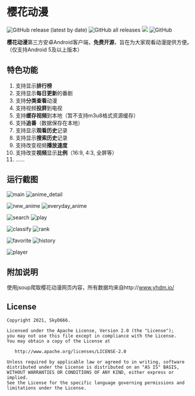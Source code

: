 # 樱花动漫

![GitHub release (latest by date)](https://img.shields.io/github/v/release/SkyD666/Imomoe) ![GitHub all releases](https://img.shields.io/github/downloads/SkyD666/Imomoe/total) ![](https://img.shields.io/badge/Android-5.0%2B-brightgreen) ![GitHub](https://img.shields.io/github/license/SkyD666/Imomoe) 

**樱花动漫**第三方安卓Android客户端，**免费开源**，旨在为大家观看动漫提供方便。（仅支持Android 5及以上版本）

## 特色功能

1. 支持显示**排行榜**
2. 支持显示**每日更新**的番剧
3. 支持**分类查看**动漫
4. 支持视频**投屏**到电视
5. 支持**缓存视频**到本地（暂不支持m3u8格式资源缓存）
6. 支持**追番**（数据保存在本地）
7. 支持显示**观看历史**记录
8. 支持显示**搜索历史**记录
9. 支持改变视频**播放速度**
10. 支持改变**视频**显示**比例**（16:9, 4:3, 全屏等）
11. ......

## 运行截图

![main](https://github.com/SkyD666/Imomoe/raw/master/screenshot/main.jpg) ![anime_detail](https://github.com/SkyD666/Imomoe/raw/master/screenshot/anime_detail.jpg)

![new_anime](https://github.com/SkyD666/Imomoe/raw/master/screenshot/new_anime.jpg) ![everyday_anime](https://github.com/SkyD666/Imomoe/raw/master/screenshot/everyday_anime.jpg) 

![search](https://github.com/SkyD666/Imomoe/raw/master/screenshot/search.jpg) ![play](https://github.com/SkyD666/Imomoe/raw/master/screenshot/play.jpg) 

![classify](https://github.com/SkyD666/Imomoe/raw/master/screenshot/classify.jpg) ![rank](https://github.com/SkyD666/Imomoe/raw/master/screenshot/rank.jpg)

![favorite](https://github.com/SkyD666/Imomoe/raw/master/screenshot/favorite.jpg) ![history](https://github.com/SkyD666/Imomoe/raw/master/screenshot/history.jpg) 

![player](https://github.com/SkyD666/Imomoe/raw/master/screenshot/player.jpg) 

## 附加说明

使用jsoup爬取樱花动漫网页内容，所有数据均来自http://www.yhdm.io/ 

## License

```
Copyright 2021, SkyD666.

Licensed under the Apache License, Version 2.0 (the "License");
you may not use this file except in compliance with the License.
You may obtain a copy of the License at

   http://www.apache.org/licenses/LICENSE-2.0

Unless required by applicable law or agreed to in writing, software
distributed under the License is distributed on an "AS IS" BASIS,
WITHOUT WARRANTIES OR CONDITIONS OF ANY KIND, either express or implied.
See the License for the specific language governing permissions and
limitations under the License.
```